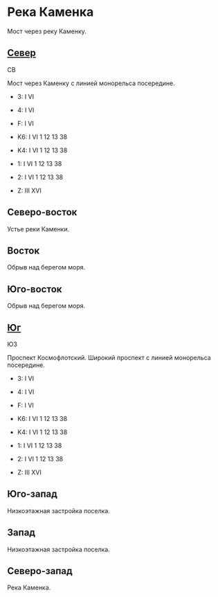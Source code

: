 # Река Каменка

Мост через реку Каменку.

## [Север](./10600020.md)

СВ

Мост через Каменку с линией монорельса посередине.

* 3:    I   VI
* 4:    I   VI
* F:    I   VI

* K6:   I   VI
        1   12  13  38
* K4:   I   VI
        1   12  13  38
* 1:    I   VI
        1   12  13  38
* 2:    I   VI
        1   12  13  38

* Z:    III XVI

## Северо-восток

Устье реки Каменки.

## Восток

Обрыв над берегом моря.

## Юго-восток

Обрыв над берегом моря.

## [Юг](./10600030.md)

ЮЗ

Проспект Космофлотский.
Широкий проспект с линией монорельса посередине.

* 3:    I   VI
* 4:    I   VI
* F:    I   VI

* K6:   I   VI
        1   12  13  38
* K4:   I   VI
        1   12  13  38
* 1:    I   VI
        1   12  13  38
* 2:    I   VI
        1   12  13  38

* Z:    III XVI

## Юго-запад

Низкоэтажная застройка поселка.

## Запад

Низкоэтажная застройка поселка.

## Северо-запад

Река Каменка.
